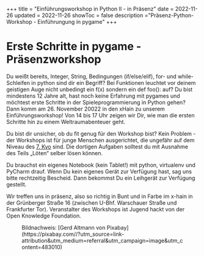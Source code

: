 +++
title = "Einführungsworkshop in Python II - in Präsenz"
date = 2022-11-26
updated = 2022-11-26
showToc = false
description ="Präsenz-Python-Workshop - Einführungung in pygame"
+++

<script lang="ts">
    import Figure from "$lib/components/Figure.svelte";
</script>

# Erste Schritte in pygame - Präsenzworkshop

Du weißt bereits, Integer, String, Bedingungen (if/else/elif), for- und while-Schleifen in python sind dir ein Begriff? Bei Funktionen leuchtet vor deinem geistigen Auge nicht unbedingt ein f(x) sondern ein def foo(): auf?
Du bist mindestens 12 Jahre alt, hast noch keine Erfahrung mit pygames und möchtest erste Schritte in der Spieleprogrammierung in Python gehen? Dann komm am 26. November 20022 in den xHain zu unserem Einführungsworkshop! Von 14 bis 17 Uhr zeigen wir Dir, wie man die ersten Schritte hin zu einem Weltraumabenteuer geht.

Du bist dir unsicher, ob du fit genug für den Workshop bist? Kein Problem - der Workshops ist für junge Menschen ausgerichtet, die ungefähr auf dem Niveau des [7. Kyo](https://coderdojo.red/posts/kyo-7/) sind. Die dortigen Aufgaben solltest du mit Ausnahme des Teils „Löten“ selber lösen können.

Du brauchst ein eigenes Notebook (kein Tablet!) mit python, virtualenv und PyCharm drauf. Wenn Du kein eigenes Gerät zur Verfügung hast, sag uns bitte rechtzeitig Bescheid. Dann bekommst Du ein Leihgerät zur Verfügung gestellt.

Wir treffen uns in präsenz, also so richtig in Bunt und in Farbe im x-hain in der Grünberger Straße 16 (zwischen U-Bhf. Warschauer Straße und Frankfurter Tor). Veranstalter des Workshops ist Jugend hackt von der Open Knowledge Foundation.

<Figure src="/images/python-snake.jpg" alt="Python-Schlange" />
Bildnachweis: [Gerd Altmann von Pixabay](https://pixabay.com//?utm_source=link-attribution&amp;utm_medium=referral&amp;utm_campaign=image&amp;utm_content=483010)
